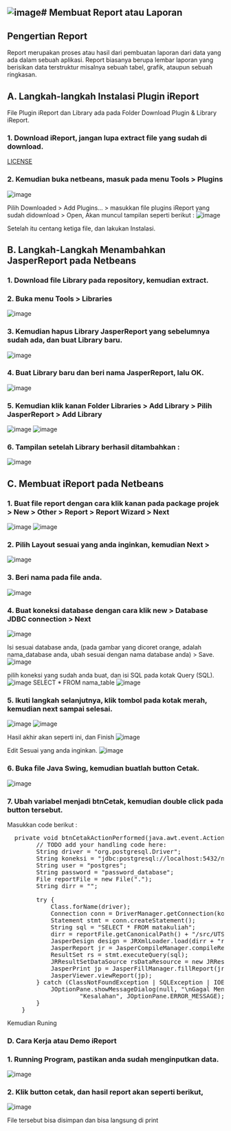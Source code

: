 ![image](https://github.com/user-attachments/assets/34b1e02c-99fc-42a4-86da-086b4f6ce0d0)# Membuat Report atau Laporan
---

## Pengertian Report
Report merupakan proses atau hasil dari pembuatan laporan dari data yang ada dalam sebuah aplikasi. Report biasanya berupa lembar laporan yang berisikan data terstruktur misalnya sebuah tabel, grafik, ataupun sebuah ringkasan.

## A. Langkah-langkah Instalasi Plugin iReport 
File Plugin iReport dan Library ada pada Folder Download Plugin & Library iReport.
### 1. Download iReport, jangan lupa extract file yang sudah di download.
[LICENSE]()

### 2. Kemudian buka netbeans, masuk pada menu Tools > Plugins
![image](https://github.com/user-attachments/assets/3d9b41a6-952a-426a-bfaa-adf07153f13c)

Pilih Downloaded > Add Plugins... > masukkan file plugins iReport yang sudah didownload > Open, Akan muncul tampilan seperti berikut :
![image](https://github.com/user-attachments/assets/eb83589f-3d72-4c81-9e66-7c888eaf6830)

Setelah itu centang ketiga file, dan lakukan Instalasi.

## B. Langkah-Langkah Menambahkan JasperReport pada Netbeans
### 1. Download file Library pada repository, kemudian extract.
### 2. Buka menu Tools > Libraries
![image](https://github.com/user-attachments/assets/92060094-3788-4d6c-930a-f50fc01059cb)

### 3. Kemudian hapus Library JasperReport yang sebelumnya sudah ada, dan buat Library baru.
![image](https://github.com/user-attachments/assets/f3cb467e-cb5b-42c4-844a-faf6dfd8703d)

### 4. Buat Library baru dan beri nama JasperReport, lalu OK.
![image](https://github.com/user-attachments/assets/c18a0c43-d31e-4b08-9708-74658ad28aaf)

### 5. Kemudian klik kanan Folder Libraries > Add Library > Pilih JasperReport > Add Library
![image](https://github.com/user-attachments/assets/94b8443a-847b-4a5c-b24e-bb623c972a1b)
![image](https://github.com/user-attachments/assets/72d6ce6c-4b1a-48e9-9c6a-58df705f3218)

### 6. Tampilan setelah Library berhasil ditambahkan :
![image](https://github.com/user-attachments/assets/94fbd10a-22e0-4b70-a9ab-8771e7e209c9)

## C. Membuat iReport pada Netbeans

### 1. Buat file report dengan cara klik kanan pada package projek > New > Other > Report > Report Wizard > Next
![image](https://github.com/user-attachments/assets/a22d5c8c-e794-4740-be3e-6f8907379b9b)
![image](https://github.com/user-attachments/assets/79262fb6-769e-4fd9-9aef-63193113fe36)

### 2. Pilih Layout sesuai yang anda inginkan, kemudian Next >
![image](https://github.com/user-attachments/assets/9e567122-3d64-44c4-9d4f-1055902a3649)

### 3. Beri nama pada file anda.
![image](https://github.com/user-attachments/assets/daba517f-6ff9-4942-84d9-b18275131c7f)

### 4. Buat koneksi database dengan cara klik new > Database JDBC connection > Next
![image](https://github.com/user-attachments/assets/08e49834-1c40-41b7-90ad-4cce5a80a9be)

Isi sesuai database anda, (pada gambar yang dicoret orange, adalah nama_database anda, ubah sesuai dengan nama database anda) > Save.
![image](https://github.com/user-attachments/assets/e3342db5-70c9-4446-8e4e-7fcf4175bcc4)

pilih koneksi yang sudah anda buat, dan isi SQL pada kotak Query (SQL).
![image](https://github.com/user-attachments/assets/7ca0738a-1ac0-4be6-8026-0082ee2e3e5e)
SELECT * FROM nama_table
![image](https://github.com/user-attachments/assets/760644a5-60d2-449a-807c-ecb63c29f06c)

### 5. Ikuti langkah selanjutnya, klik tombol pada kotak merah, kemudian next sampai selesai.
![image](https://github.com/user-attachments/assets/f4efffc5-6ca3-4201-83a3-508afdf8aede)
![image](https://github.com/user-attachments/assets/92fa816e-a302-45b4-9c32-de3d255c586e)

Hasil akhir akan seperti ini, dan Finish
![image](https://github.com/user-attachments/assets/8bcbf629-c702-4b52-97d1-1e49afde5f31)

Edit Sesuai yang anda inginkan.
![image](https://github.com/user-attachments/assets/fcc87333-c3fa-474d-9c58-881b10f54358)

### 6. Buka file Java Swing, kemudian buatlah button Cetak.
![image](https://github.com/user-attachments/assets/6b2f8cee-6725-4910-89f4-91f63459bdb2)

### 7. Ubah variabel menjadi btnCetak, kemudian double click pada button tersebut.
Masukkan code berikut :
<pre>
  private void btnCetakActionPerformed(java.awt.event.ActionEvent evt) {                                         
        // TODO add your handling code here:
        String driver = "org.postgresql.Driver";
        String koneksi = "jdbc:postgresql://localhost:5432/nama_database";
        String user = "postgres";
        String password = "password_database";
        File reportFile = new File(".");
        String dirr = "";

        try {
            Class.forName(driver);
            Connection conn = DriverManager.getConnection(koneksi, user, password);
            Statement stmt = conn.createStatement();
            String sql = "SELECT * FROM matakuliah";
            dirr = reportFile.getCanonicalPath() + "/src/UTSPBO/"; //letak file .jrxml anda
            JasperDesign design = JRXmlLoader.load(dirr + "reportMatakuliah.jrxml"); //nama nama_file.jrxml anda
            JasperReport jr = JasperCompileManager.compileReport(design);
            ResultSet rs = stmt.executeQuery(sql);
            JRResultSetDataSource rsDataResource = new JRResultSetDataSource(rs);
            JasperPrint jp = JasperFillManager.fillReport(jr, new HashMap(), rsDataResource);
            JasperViewer.viewReport(jp);
        } catch (ClassNotFoundException | SQLException | IOException | JRException ex) {
            JOptionPane.showMessageDialog(null, "\nGagal Mencetak\n" + ex,
                    "Kesalahan", JOptionPane.ERROR_MESSAGE);
        }
    }  
</pre>

Kemudian Runing

### D. Cara Kerja atau Demo iReport
### 1. Running Program, pastikan anda sudah menginputkan data.
![image](https://github.com/user-attachments/assets/d4175fe0-7813-4ab9-b7b3-e4c1c3558ce2)

### 2. Klik button cetak, dan hasil report akan seperti berikut,
![image](https://github.com/user-attachments/assets/87ec3042-4bc7-4d63-8822-8a6a3cb25c9a)

File tersebut bisa disimpan dan bisa langsung di print





